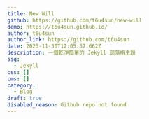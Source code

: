 ```yaml
---
title: New Will
github: https://github.com/t6u4sun/new-will
demo: https://t6u4sun.github.io/
author: t6u4sun
author_link: https://github.com/t6u4sun
date: 2023-11-30T12:05:37.662Z
description: 一個乾淨簡單的 Jekyll 部落格主題
ssg:
  - Jekyll
css: []
cms: []
category:
  - Blog
draft: true
disabled_reason: Github repo not found
---
```

